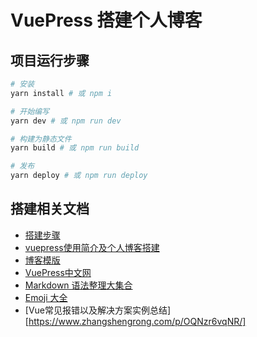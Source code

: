 # VuePress 搭建个人博客

## 项目运行步骤

``` bash
# 安装
yarn install # 或 npm i

# 开始编写
yarn dev # 或 npm run dev

# 构建为静态文件
yarn build # 或 npm run build

# 发布
yarn deploy # 或 npm run deploy
```

## 搭建相关文档

- [搭建步骤](https://segmentfault.com/a/1190000017207205)
- [vuepress使用简介及个人博客搭建](https://blog.csdn.net/xiaoxianer321/article/details/119548202)
- [博客模版](https://vuepress-theme-reco.recoluan.com/)
- [VuePress中文网](https://vuepress.vuejs.org/zh/)
- [Markdown 语法整理大集合](https://www.jianshu.com/p/b03a8d7b1719)
- [Emoji 大全](https://github.com/markdown-it/markdown-it-emoji/blob/master/lib/data/full.json) 
- [Vue常见报错以及解决方案实例总结][https://www.zhangshengrong.com/p/OQNzr6vqNR/]
